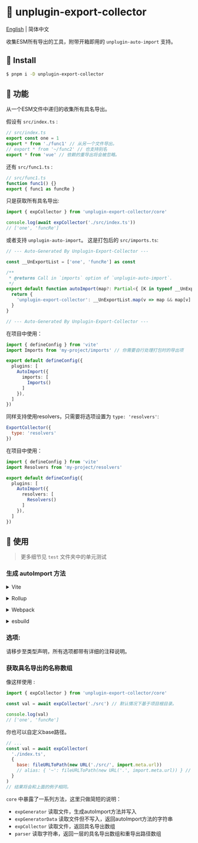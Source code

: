 # :tada: unplugin-export-collector

[English](./README.md) | 简体中文

收集ESM所有导出的工具，附带开箱即用的 `unplugin-auto-import` 支持。

## :hammer: Install

```sh
$ pnpm i -D unplugin-export-collector
```

## :rocket: 功能

从一个ESM文件中递归的收集所有具名导出。

假设有 `src/index.ts` :

```js
// src/index.ts
export const one = 1
export * from './func1' // 从另一个文件导出。
// export * from '~/func2' // 也支持别名
export * from 'vue' // 依赖的重导出将会被忽略。
```

还有 `src/func1.ts` :

```js
// src/func1.ts
function func1() {}
export { func1 as funcRe }
```

只是获取所有具名导出:

```js
import { expCollector } from 'unplugin-export-collector/core'

console.log(await expCollector('./src/index.ts'))
// ['one', 'funcRe']
```

或者支持 `unplugin-auto-import`。 这是打包后的 `src/imports.ts`:

```ts
// --- Auto-Generated By Unplugin-Export-Collector ---

const __UnExportList = ['one', 'funcRe'] as const

/**
 * @returns Call in `imports` option of `unplugin-auto-import`.
 */
export default function autoImport(map?: Partial<{ [K in typeof __UnExportList[number]]: string }>): Record<string, (string | [string, string])[]> {
  return {
    'unplugin-export-collector': __UnExportList.map(v => map && map[v] ? [v, map[v]] as [string, string] : v),
  }
}

// --- Auto-Generated By Unplugin-Export-Collector ---
```

在项目中使用：

```ts
import { defineConfig } from 'vite'
import Imports from 'my-project/imports' // 你需要自行处理打包时的导出项

export default defineConfig({
  plugins: [
    AutoImport({
      imports: [
        Imports()
      ]
    }),
  ]
})
```

同样支持使用resolvers，只需要将选项设置为 `type: 'resolvers'`:

```js
ExportCollector({
  type: 'resolvers'
})
```

在项目中使用：

```ts
import { defineConfig } from 'vite'
import Resolvers from 'my-project/resolvers'

export default defineConfig({
  plugins: [
    AutoImport({
      resolvers: [
        Resolvers()
      ]
    }),
  ]
})
```

## :wrench: 使用

> 更多细节见 `test` 文件夹中的单元测试

### 生成 autoImport 方法

<details>
<summary>Vite</summary><br>

```ts
// vite.config.ts
import ExportCollector from 'unplugin-export-collector/vite'

export default defineConfig({
  plugins: [
    ExportCollector({ /* options */ }),
  ],
})
```

<br></details>

<details>
<summary>Rollup</summary><br>

```ts
// rollup.config.js
import ExportCollector from 'unplugin-export-collector/rollup'

export default {
  plugins: [
    ExportCollector({ /* options */ }),
    // other plugins
  ],
}
```

<br></details>

<details>
<summary>Webpack</summary><br>

```ts
// webpack.config.js
module.exports = {
  /* ... */
  plugins: [
    require('unplugin-export-collector/webpack').default({ /* options */ }),
  ],
}
```

<br></details>

<details>
<summary>esbuild</summary><br>

```ts
// esbuild.config.js
import { build } from 'esbuild'
import ExportCollector from 'unplugin-export-collector/esbuild'

build({
  /* ... */
  plugins: [
    ExportCollector({
      /* options */
    }),
  ],
})
```

<br></details>

### 选项:

请移步至类型声明，所有选项都带有详细的注释说明。

### 获取具名导出的名称数组

像这样使用 :

```js
import { expCollector } from 'unplugin-export-collector/core'

const val = await expCollector('./src') // 默认情况下基于项目根目录。

console.log(val)
// ['one', 'funcRe']
```

你也可以自定义base路径。

```js
// ...
const val = await expCollector(
  './index.ts',
  {
    base: fileURLToPath(new URL('./src/', import.meta.url))
    // alias: { '~': fileURLToPath(new URL('.', import.meta.url)) } // 也支持别名
  }
)
// 结果将会和上面的例子相同。
```

`core` 中暴露了一系列方法，这里只做简短的说明：

- `expGenerator` 读取文件，生成autoImport方法并写入
- `expGeneratorData` 读取文件但不写入，返回autoImport方法的字符串
- `expCollector` 读取文件，返回具名导出数组
- `parser` 读取字符串，返回一层的具名导出数组和重导出路径数组
